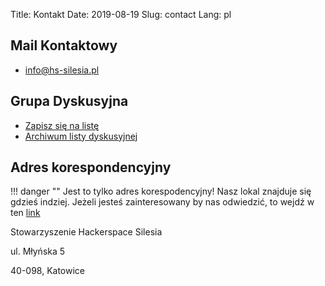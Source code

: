 Title: Kontakt
Date: 2019-08-19
Slug: contact
Lang: pl

## Mail Kontaktowy

* [info@hs-silesia.pl](mailto:info@hs-silesia.pl)

## Grupa Dyskusyjna

* [Zapisz się na listę](https://lists.hs-silesia.pl/listinfo/open)
* [Archiwum listy dyskusyjnej](https://lists.hs-silesia.pl/archives/open/)

## Adres korespondencyjny

!!! danger ""
    Jest to tylko adres korespodencyjny! 
    Nasz lokal znajduje się gdzieś indziej.
    Jeżeli jesteś zainteresowany by nas odwiedzić, to wejdź w ten [link](place.html)

Stowarzyszenie Hackerspace Silesia

ul. Młyńska 5

40-098, Katowice

    
